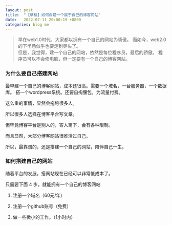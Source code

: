```yaml
---
layout: post
title:  "【草稿】如何自建一个属于自己的博客网站"
date:   2022-07-11 20:00:19 +0800
categories: blog me
---
```


> 早在web1.0时代，大家都以拥有一个自己的网站为骄傲。
而如今，web2.0的下半场似乎也要走到尽头了。  
> 但是，我觉得，建一个自己的网站，依然是每位程序员，最后的骄傲。 
> 程序员可以不会修电脑，但一定要有一个自己的博客网站。

### 为什么要自己搭建网站
最早建一个自己的博客网站，成本还很高。需要一个域名，一台服务器，一个数据库。
搭一个wordpress系统。还要自掏腰包，为流量付费。

这么重的事情，显然会拖垮很多人。

所以很多人选择在博客平台写文章。

但毕竟博客平台是别人的，寄人篱下，会有各种限制。

而且显然，大部分博客网站很难活过自己。

所以，最靠谱的，还是搭建一个自己的网站，陪伴自己一生。

### 如何搭建自己的网站

随着平台的发展，搭网站现在已经可以非常低成本了。

只需要下面 4 步，就能拥有一个自己的博客网站

1. 注册一个域名（60元/年)

2. 注册一个github账号（免费）

3. 做一些微小的工作。（1小时内）

